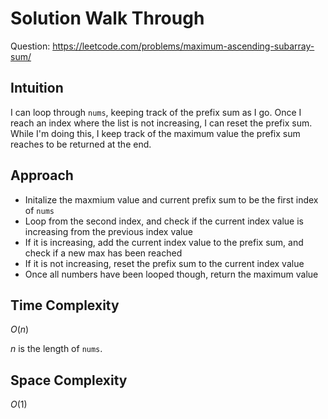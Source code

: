 # Solution Walk Through
Question: https://leetcode.com/problems/maximum-ascending-subarray-sum/

## Intuition
I can loop through `nums`, keeping track of the prefix sum as I go. Once I reach an index where the list is not increasing, I can reset the prefix sum. While I'm doing this, I keep track of the maximum value the prefix sum reaches to be returned at the end.

## Approach
- Initalize the maxmium value and current prefix sum to be the first index of `nums`
- Loop from the second index, and check if the current index value is increasing from the previous index value
- If it is increasing, add the current index value to the prefix sum, and check if a new max has been reached
- If it is not increasing, reset the prefix sum to the current index value
- Once all numbers have been looped though, return the maximum value

## Time Complexity
$O(n)$

$n$ is the length of `nums`.

## Space Complexity
$O(1)$